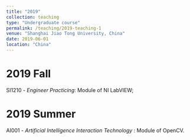 ```yaml
---
title: "2019"
collection: teaching
type: "Undergraduate course"
permalink: /teaching/2019-teaching-1
venue: "Shanghai Jiao Tong University, China"
date: 2019-06-01
location: "China"
---
```

# 2019 Fall 
SI1210 - *Engineer Practicing*: Module of NI LabVIEW;

# 2019 Summer
AI001 - *Artificial Intelligence Interaction Technology* : Module of OpenCV.

